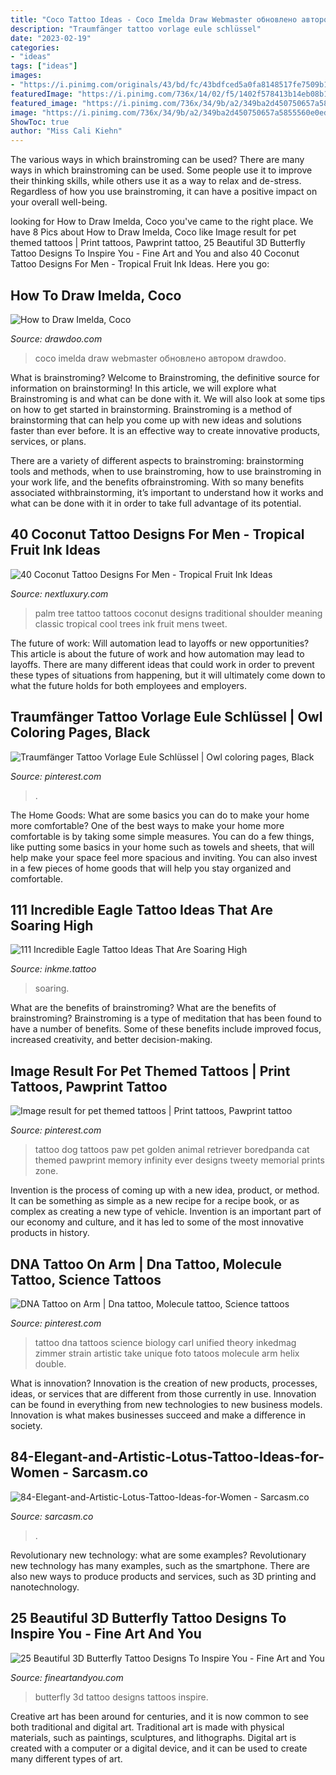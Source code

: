 ```yaml
---
title: "Coco Tattoo Ideas - Coco Imelda Draw Webmaster обновлено автором Drawdoo"
description: "Traumfänger tattoo vorlage eule schlüssel"
date: "2023-02-19"
categories:
- "ideas"
tags: ["ideas"]
images:
- "https://i.pinimg.com/originals/43/bd/fc/43bdfced5a0fa8148517fe7509b1a8ac.jpg"
featuredImage: "https://i.pinimg.com/736x/14/02/f5/1402f578413b14eb08b12b931ea440c0.jpg"
featured_image: "https://i.pinimg.com/736x/34/9b/a2/349ba2d450750657a5855560e0ed96cd.jpg"
image: "https://i.pinimg.com/736x/34/9b/a2/349ba2d450750657a5855560e0ed96cd.jpg"
ShowToc: true
author: "Miss Cali Kiehn"
---
```



The various ways in which brainstroming can be used?
There are many ways in which brainstroming can be used. Some people use it to improve their thinking skills, while others use it as a way to relax and de-stress. Regardless of how you use brainstroming, it can have a positive impact on your overall well-being.

	

		
looking for How to Draw Imelda, Coco you've came to the right place. We have 8 Pics about How to Draw Imelda, Coco like Image result for pet themed tattoos | Print tattoos, Pawprint tattoo, 25 Beautiful 3D Butterfly Tattoo Designs To Inspire You - Fine Art and You and also 40 Coconut Tattoo Designs For Men - Tropical Fruit Ink Ideas. Here you go:
		
    
## How To Draw Imelda, Coco

<img loading=lazy src="http://drawdoo.com/wp-content/themes/blogfolio/themify/img.php?src=http://drawdoo.com/wp-content/uploads/tutorials/Coco/lesson07/step_12.png&amp;w=665&amp;h=&amp;zc=1&amp;q=60&amp;a=t" onerror="this.onerror=null;this.src='https://tse4.mm.bing.net/th?id=OIP.WAdN7cQnSzk7rF5PTVKf7AHaKZ&amp;pid=15.1';" alt="How to Draw Imelda, Coco">

_Source: drawdoo.com_

>coco imelda draw webmaster обновлено автором drawdoo. 

	

What is brainstroming?
Welcome to Brainstroming, the definitive source for information on brainstorming! In this article, we will explore what Brainstroming is and what can be done with it. We will also look at some tips on how to get started in brainstorming.
Brainstroming is a method of brainstorming that can help you come up with new ideas and solutions faster than ever before. It is an effective way to create innovative products, services, or plans.

There are a variety of different aspects to brainstroming: brainstorming tools and methods, when to use brainstroming, how to use brainstroming in your work life, and the benefits ofbrainstroming. With so many benefits associated withbrainstorming, it’s important to understand how it works and what can be done with it in order to take full advantage of its potential.

    
## 40 Coconut Tattoo Designs For Men - Tropical Fruit Ink Ideas

<img loading=lazy src="http://nextluxury.com/wp-content/uploads/male-cool-coconut-tattoo-ideas.jpg" onerror="this.onerror=null;this.src='https://tse4.mm.bing.net/th?id=OIP.0Rh_M0LdlcGaJAIQMGBDmwHaHa&amp;pid=15.1';" alt="40 Coconut Tattoo Designs For Men - Tropical Fruit Ink Ideas">

_Source: nextluxury.com_

>palm tree tattoo tattoos coconut designs traditional shoulder meaning classic tropical cool trees ink fruit mens tweet. 

	

The future of work: Will automation lead to layoffs or new opportunities?
This article is about the future of work and how automation may lead to layoffs. There are many different ideas that could work in order to prevent these types of situations from happening, but it will ultimately come down to what the future holds for both employees and employers.

    
## Traumfänger Tattoo Vorlage Eule Schlüssel | Owl Coloring Pages, Black

<img loading=lazy src="https://i.pinimg.com/736x/14/02/f5/1402f578413b14eb08b12b931ea440c0.jpg" onerror="this.onerror=null;this.src='https://tse2.mm.bing.net/th?id=OIP.AN6XnWitLPBA16VKONsHXAHaMs&amp;pid=15.1';" alt="Traumfänger Tattoo Vorlage Eule Schlüssel | Owl coloring pages, Black">

_Source: pinterest.com_

>. 

	

The Home Goods: What are some basics you can do to make your home more comfortable?
One of the best ways to make your home more comfortable is by taking some simple measures. You can do a few things, like putting some basics in your home such as towels and sheets, that will help make your space feel more spacious and inviting. You can also invest in a few pieces of home goods that will help you stay organized and comfortable.

    
## 111 Incredible Eagle Tattoo Ideas That Are Soaring High

<img loading=lazy src="https://www.inkme.tattoo/wp-content/uploads/2019/06/eagle-tattoos-66.jpg" onerror="this.onerror=null;this.src='https://tse2.mm.bing.net/th?id=OIP.ndNCAR1tq_Hu97TYmf8w1gHaHa&amp;pid=15.1';" alt="111 Incredible Eagle Tattoo Ideas That Are Soaring High">

_Source: inkme.tattoo_

>soaring. 

	

What are the benefits of brainstroming?
What are the benefits of brainstroming? Brainstroming is a type of meditation that has been found to have a number of benefits. Some of these benefits include improved focus, increased creativity, and better decision-making.

    
## Image Result For Pet Themed Tattoos | Print Tattoos, Pawprint Tattoo

<img loading=lazy src="https://i.pinimg.com/736x/34/9b/a2/349ba2d450750657a5855560e0ed96cd.jpg" onerror="this.onerror=null;this.src='https://tse1.mm.bing.net/th?id=OIP.0J3Uzzx8OaHu5c2_MgrU4AHaHa&amp;pid=15.1';" alt="Image result for pet themed tattoos | Print tattoos, Pawprint tattoo">

_Source: pinterest.com_

>tattoo dog tattoos paw pet golden animal retriever boredpanda cat themed pawprint memory infinity ever designs tweety memorial prints zone. 

	

Invention is the process of coming up with a new idea, product, or method. It can be something as simple as a new recipe for a recipe book, or as complex as creating a new type of vehicle. Invention is an important part of our economy and culture, and it has led to some of the most innovative products in history.

    
## DNA Tattoo On Arm | Dna Tattoo, Molecule Tattoo, Science Tattoos

<img loading=lazy src="https://i.pinimg.com/originals/43/bd/fc/43bdfced5a0fa8148517fe7509b1a8ac.jpg" onerror="this.onerror=null;this.src='https://tse2.mm.bing.net/th?id=OIP.MgUoVV_afXtMIEh0F5EqbgAAAA&amp;pid=15.1';" alt="DNA Tattoo on Arm | Dna tattoo, Molecule tattoo, Science tattoos">

_Source: pinterest.com_

>tattoo dna tattoos science biology carl unified theory inkedmag zimmer strain artistic take unique foto tatoos molecule arm helix double. 

	

What is innovation?
Innovation is the creation of new products, processes, ideas, or services that are different from those currently in use. Innovation can be found in everything from new technologies to new business models. Innovation is what makes businesses succeed and make a difference in society.

    
## 84-Elegant-and-Artistic-Lotus-Tattoo-Ideas-for-Women - Sarcasm.co

<img loading=lazy src="https://www.sarcasm.co/wp-content/uploads/2019/05/84-Elegant-and-Artistic-Lotus-Tattoo-Ideas-for-Women.jpg" onerror="this.onerror=null;this.src='https://tse3.mm.bing.net/th?id=OIP.6yMqke9t96HI1N2RfmDwQwHaHa&amp;pid=15.1';" alt="84-Elegant-and-Artistic-Lotus-Tattoo-Ideas-for-Women - Sarcasm.co">

_Source: sarcasm.co_

>. 

	

Revolutionary new technology: what are some examples?
Revolutionary new technology has many examples, such as the smartphone. There are also new ways to produce products and services, such as 3D printing and nanotechnology.

    
## 25 Beautiful 3D Butterfly Tattoo Designs To Inspire You - Fine Art And You

<img loading=lazy src="http://4.bp.blogspot.com/-NYhZqm8SY48/VBweM9m6bHI/AAAAAAABhu4/eA1suDFWz_8/s1600/3D-Butterfly-Tattoos_designs-10.jpg" onerror="this.onerror=null;this.src='https://tse2.mm.bing.net/th?id=OIP.paVMVvTnqol7ohy2LRCAaAHaLE&amp;pid=15.1';" alt="25 Beautiful 3D Butterfly Tattoo Designs To Inspire You - Fine Art and You">

_Source: fineartandyou.com_

>butterfly 3d tattoo designs tattoos inspire. 

	

Creative art has been around for centuries, and it is now common to see both traditional and digital art. Traditional art is made with physical materials, such as paintings, sculptures, and lithographs. Digital art is created with a computer or a digital device, and it can be used to create many different types of art.

